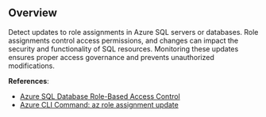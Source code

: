 ## Overview

Detect updates to role assignments in Azure SQL servers or databases. Role assignments control access permissions, and changes can impact the security and functionality of SQL resources. Monitoring these updates ensures proper access governance and prevents unauthorized modifications.

**References**:
- [Azure SQL Database Role-Based Access Control](https://learn.microsoft.com/en-us/azure/azure-sql/database/authentication-aad-service-principal?view=azuresql)
- [Azure CLI Command: az role assignment update](https://learn.microsoft.com/en-us/cli/azure/role/assignment?view=azure-cli-latest#az-role-assignment-update)
